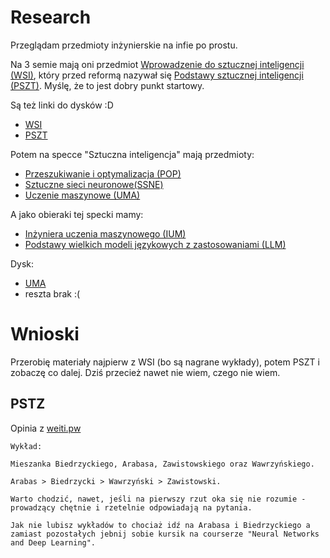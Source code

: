 # Research 
Przeglądam przedmioty inżynierskie na infie po prostu.

Na 3 semie mają oni przedmiot [Wprowadzenie do sztucznej inteligencji (WSI)](https://usosweb.usos.pw.edu.pl/kontroler.php?_action=katalog2/przedmioty/pokazPrzedmiot&prz_kod=103A-INxxx-ISP-WSI), który przed reformą nazywał się [Podstawy sztucznej inteligencji (PSZT)](https://usosweb.usos.pw.edu.pl/kontroler.php?_action=katalog2/przedmioty/pokazPrzedmiot&prz_kod=103A-INxxx-ISP-PSZT). Myślę, że to jest dobry punkt startowy.

Są też linki do dysków :D
- [WSI](https://drive.google.com/drive/u/0/folders/1XK0eqMpRasfvbHRnKHj4mCGw8Ixr1N3y)
- [PSZT](https://drive.google.com/drive/u/0/folders/1wL5aZ5NJ4iRvO3m54co6LBpiSRxLiXf0)

Potem na specce "Sztuczna inteligencja" mają przedmioty:
- [Przeszukiwanie i optymalizacja (POP)](https://usosweb.usos.pw.edu.pl/kontroler.php?_action=katalog2/przedmioty/pokazPrzedmiot&prz_kod=103A-INSZI-ISP-POP)
- [Sztuczne sieci neuronowe(SSNE)](https://usosweb.usos.pw.edu.pl/kontroler.php?_action=katalog2/przedmioty/pokazPrzedmiot&prz_kod=103A-INSZI-ISP-SSNE)
- [Uczenie maszynowe (UMA)](https://usosweb.usos.pw.edu.pl/kontroler.php?_action=katalog2/przedmioty/pokazPrzedmiot&prz_kod=103A-INSZI-ISP-UMA)

A jako obieraki tej specki mamy:
- [Inżyniera uczenia maszynowego (IUM)](https://usosweb.usos.pw.edu.pl/kontroler.php?_action=katalog2/przedmioty/pokazPrzedmiot&prz_kod=103A-INSZI-ISP-IUM&callback=g_ee3951a2)
- [Podstawy wielkich modeli językowych z zastosowaniami (LLM)](https://usosweb.usos.pw.edu.pl/kontroler.php?_action=katalog2/przedmioty/pokazPrzedmiot&prz_kod=103A-INSZI-ISP-LLM&callback=g_ee3951a2)

Dysk:
- [UMA](https://drive.google.com/drive/u/0/folders/1K8YnYrYcRj1w59UBh28EDYe9c-PEqURN)
- reszta brak :(

# Wnioski
Przerobię materiały najpierw z WSI (bo są nagrane wykłady), potem PSZT i zobaczę co dalej. Dziś przecież nawet nie wiem, czego nie wiem.

## PSTZ
Opinia z [weiti.pw](https://weiti.pw/opinion.php?id_val=1131&context=class)

```plaintext
Wykład:

Mieszanka Biedrzyckiego, Arabasa, Zawistowskiego oraz Wawrzyńskiego.

Arabas > Biedrzycki > Wawrzyński > Zawistowski.

Warto chodzić, nawet, jeśli na pierwszy rzut oka się nie rozumie - prowadzący chętnie i rzetelnie odpowiadają na pytania.

Jak nie lubisz wykładów to chociaż idź na Arabasa i Biedrzyckiego a zamiast pozostałych jebnij sobie kursik na courserze "Neural Networks and Deep Learning".
```
